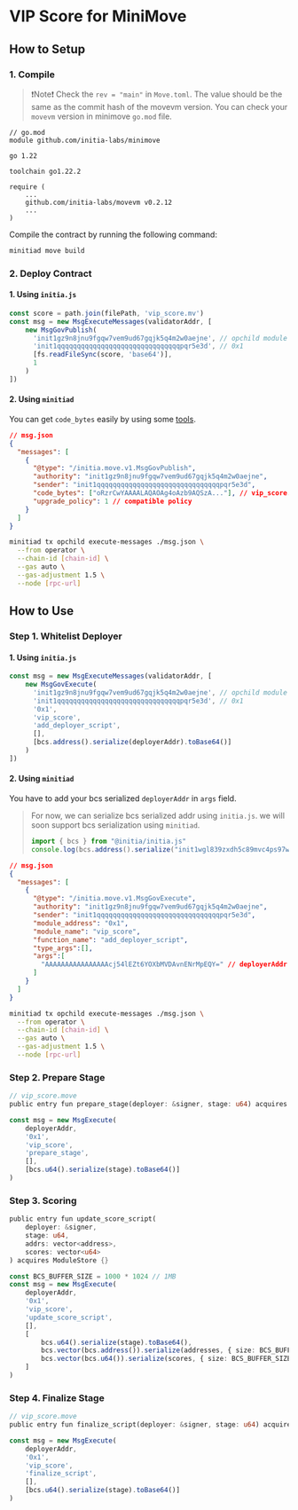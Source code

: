 # VIP Score for MiniMove

## How to Setup

### 1. Compile

> ❗Note❗ Check the `rev = "main"` in `Move.toml`. The value should be the same as the commit hash of the movevm version. You can check your `movevm` version in minimove `go.mod` file. 

```
// go.mod
module github.com/initia-labs/minimove

go 1.22

toolchain go1.22.2

require (
    ...
	github.com/initia-labs/movevm v0.2.12
    ...
)
```

Compile the contract by running the following command:

```bash
minitiad move build
```

### 2. Deploy Contract

#### 1. Using `initia.js`

```typescript
const score = path.join(filePath, 'vip_score.mv')
const msg = new MsgExecuteMessages(validatorAddr, [
    new MsgGovPublish(
      'init1gz9n8jnu9fgqw7vem9ud67gqjk5q4m2w0aejne', // opchild module addr
      'init1qqqqqqqqqqqqqqqqqqqqqqqqqqqqqqqpqr5e3d', // 0x1
      [fs.readFileSync(score, 'base64')],
      1
    )
])
```

#### 2. Using `minitiad`

You can get `code_bytes` easily by using some [tools](https://base64.guru/converter/encode/file).

```json
// msg.json
{
  "messages": [
    {
      "@type": "/initia.move.v1.MsgGovPublish",
      "authority": "init1gz9n8jnu9fgqw7vem9ud67gqjk5q4m2w0aejne",
      "sender": "init1qqqqqqqqqqqqqqqqqqqqqqqqqqqqqqqpqr5e3d",
      "code_bytes": ["oRzrCwYAAAALAQAOAg4oAzb9AQSzA..."], // vip_score.mv
      "upgrade_policy": 1 // compatible policy
    }
  ]
}
```

```bash
minitiad tx opchild execute-messages ./msg.json \
  --from operator \
  --chain-id [chain-id] \
  --gas auto \
  --gas-adjustment 1.5 \
  --node [rpc-url]
```

## How to Use

### Step 1. Whitelist Deployer

#### 1. Using `initia.js`

```typescript
const msg = new MsgExecuteMessages(validatorAddr, [
    new MsgGovExecute(
      'init1gz9n8jnu9fgqw7vem9ud67gqjk5q4m2w0aejne', // opchild module addr
      'init1qqqqqqqqqqqqqqqqqqqqqqqqqqqqqqqpqr5e3d', // 0x1
      '0x1',
      'vip_score',
      'add_deployer_script',
      [],
      [bcs.address().serialize(deployerAddr).toBase64()]
    )
])
```

#### 2. Using `minitiad`

You have to add your bcs serialized `deployerAddr` in `args` field.

> For now, we can serialize bcs serialized addr using `initia.js`.
> we will soon support bcs serialization using `minitiad`.
> 
> ```typescript
> import { bcs } from "@initia/initia.js"
> console.log(bcs.address().serialize("init1wgl839zxdh5c89mvc4ps97wyx6ejjygxs4qmcx").toBase64()) // AAAAAAAAAAAAAAAAcj54lEZt6YOXbMVDAvnENrMpEQY=
> ```

```json
// msg.json
{
  "messages": [
    {
      "@type": "/initia.move.v1.MsgGovExecute",
      "authority": "init1gz9n8jnu9fgqw7vem9ud67gqjk5q4m2w0aejne",
      "sender": "init1qqqqqqqqqqqqqqqqqqqqqqqqqqqqqqqpqr5e3d",
      "module_address": "0x1",
      "module_name": "vip_score",
      "function_name": "add_deployer_script",
      "type_args":[],
      "args":[
        "AAAAAAAAAAAAAAAAcj54lEZt6YOXbMVDAvnENrMpEQY=" // deployerAddr
      ]
    }
  ]
}
```

```bash
minitiad tx opchild execute-messages ./msg.json \
  --from operator \
  --chain-id [chain-id] \
  --gas auto \
  --gas-adjustment 1.5 \
  --node [rpc-url]
```

### Step 2. Prepare Stage

```rust
// vip_score.move
public entry fun prepare_stage(deployer: &signer, stage: u64) acquires ModuleStore {}
```

```typescript
const msg = new MsgExecute(
    deployerAddr,
    '0x1',
    'vip_score',
    'prepare_stage',
    [],
    [bcs.u64().serialize(stage).toBase64()]
)
```

### Step 3. Scoring

```rust
public entry fun update_score_script(
    deployer: &signer,
    stage: u64,
    addrs: vector<address>,
    scores: vector<u64>
) acquires ModuleStore {}
```

```typescript
const BCS_BUFFER_SIZE = 1000 * 1024 // 1MB
const msg = new MsgExecute(
    deployerAddr,
    '0x1',
    'vip_score',
    'update_score_script',
    [],
    [
        bcs.u64().serialize(stage).toBase64(),
        bcs.vector(bcs.address()).serialize(addresses, { size: BCS_BUFFER_SIZE }).toBase64(),
        bcs.vector(bcs.u64()).serialize(scores, { size: BCS_BUFFER_SIZE }).toBase64()
    ]
)
```


### Step 4. Finalize Stage

```rust
// vip_score.move
public entry fun finalize_script(deployer: &signer, stage: u64) acquires ModuleStore {}
```

```typescript
const msg = new MsgExecute(
    deployerAddr,
    '0x1',
    'vip_score',
    'finalize_script',
    [],
    [bcs.u64().serialize(stage).toBase64()]
)
```
